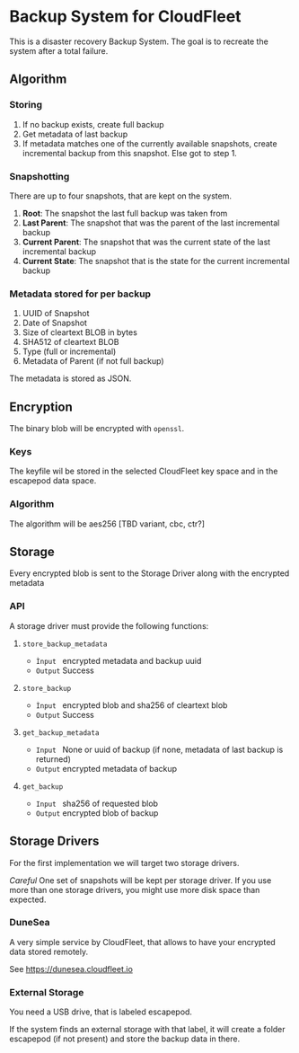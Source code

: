 Backup System for CloudFleet
============================

This is a disaster recovery Backup System. The goal is to recreate the system after a total failure.

Algorithm
---------

### Storing

1. If no backup exists, create full backup
2. Get metadata of last backup
3. If metadata matches one of the currently available snapshots,
   create incremental backup from this snapshot. Else got to step 1.

### Snapshotting

There are up to four snapshots, that are kept on the system.

1. __Root__: The snapshot the last full backup was taken from
2. __Last Parent__: The snapshot that was the parent of the last incremental backup
3. __Current Parent__: The snapshot that was the current state of the last incremental backup
4. __Current State__: The snapshot that is the state for the current incremental backup

### Metadata stored for per backup

1. UUID of Snapshot
3. Date of Snapshot
2. Size of cleartext BLOB in bytes
4. SHA512 of cleartext BLOB
5. Type (full or incremental)
6. Metadata of Parent (if not full backup)

The metadata is stored as JSON.


Encryption
----------

The binary blob will be encrypted with `openssl`.

### Keys

The keyfile wil be stored in the selected CloudFleet key space and in the escapepod data space.


### Algorithm

The algorithm will be aes256 [TBD variant, cbc, ctr?]

Storage
-------

Every encrypted blob is sent to the Storage Driver along with the encrypted metadata

### API

A storage driver must provide the following functions:

1. `store_backup_metadata`
   - `Ìnput ` encrypted metadata and backup uuid
   - `Output` Success

2. `store_backup`
   - `Ìnput ` encrypted blob and sha256 of cleartext blob
   - `Output` Success

3. `get_backup_metadata`
   - `Input ` None or uuid of backup (if none, metadata of last backup is returned)
   - `Output` encrypted metadata of backup

4. `get_backup`
   - `Input ` sha256 of requested blob
   - `Output` encrypted blob of backup



Storage Drivers
---------------

For the first implementation we will target two storage drivers.

_Careful_ One set of snapshots will be kept per storage driver. If you use more than one storage
drivers, you might use more disk space than expected.

### DuneSea

A very simple service by CloudFleet, that allows to have your encrypted data stored remotely.

See https://dunesea.cloudfleet.io

### External Storage

You need a USB drive, that is labeled escapepod.

If the system finds an external storage with that label, it will create a folder
escapepod (if not present) and store the backup data in there.
